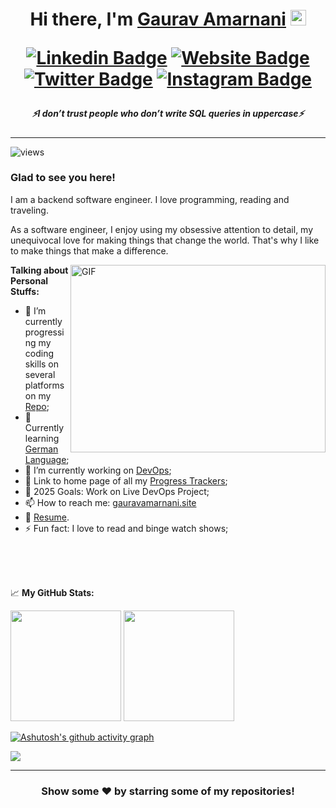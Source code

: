 <h1 align="center"> 
  Hi there, I'm <a href="https://gauravamarnani.site" target="_blank">Gaurav Amarnani</a> <img src="https://media.giphy.com/media/hvRJCLFzcasrR4ia7z/giphy.gif" width="25px">

  [![Linkedin Badge](https://img.shields.io/badge/-LinkedIn-0e76a8?style=flat-square&logo=Linkedin&logoColor=white)](https://www.linkedin.com/in/gaurav-amarnani-6bbaa51b2/)
  [![Website Badge](https://img.shields.io/badge/Website-3b5998?style=flat-square&logo=google-chrome&logoColor=white)](https://gauravamarnani.site)
  [![Twitter Badge](https://img.shields.io/badge/-Twitter-00acee?style=flat-square&logo=Twitter&logoColor=white)](https://twitter.com/gauravamarnani1)
  [![Instagram Badge](https://img.shields.io/badge/-Instagram-e4405f?style=flat-square&logo=Instagram&logoColor=white)](https://www.instagram.com/gaurav_amarnani)

</h1>

<h5 align="center">
   <i>⚡️I don’t trust people who don’t write SQL queries in uppercase⚡️</i>
</h5>

---

<p align="left"> <img src="https://komarev.com/ghpvc/?username=GauravAmarnani&color=blueviolet" alt="views" /> </p>

### Glad to see you here! &nbsp; 

I am a backend software engineer. I love programming, reading and traveling.

As a software engineer, I enjoy using my obsessive attention to detail, my unequivocal love for making things that change the world. That's why I like to make things that make a difference.

<img align="right" alt="GIF" src="https://github.com/Gapur/Gapur/blob/master/coding.gif?raw=true&autoplay=true" width="408" height="300" />
  

**Talking about Personal Stuffs:**

- 🚀 I’m currently progressing my coding skills on several platforms on my [Repo](https://github.com/GauravAmarnani/platform-coding-solutions/tree/main);
- 💬 Currently learning [German Language](https://github.com/GauravAmarnani/german-language-notes/tree/main);
- 🌱 I’m currently working on [DevOps](https://tracker.gauravamarnani.site/devops_progress.html);
- 🌱 Link to home page of all my [Progress Trackers](https://tracker.gauravamarnani.site);
- 🥅 2025 Goals: Work on Live DevOps Project; 
- 📫 How to reach me: [gauravamarnani.site](https://gauravamarnani.site)
- 📝 [Resume](https://gauravamarnani.site/resume.pdf).
- ⚡ Fun fact: I love to read and binge watch shows;

</br>
</br>
</br>

📈 **My GitHub Stats:**

<p>
  <img height="177em" src="https://github-readme-stats-sigma-five.vercel.app/api?username=GauravAmarnani&show_icons=true&hide_border=true&&count_private=true&include_all_commits=true&theme=tokyonight&showicons=true" />
  <img height="177em" src="https://github-readme-stats-sigma-five.vercel.app/api/top-langs/?username=GauravAmarnani&exclude_repo=KNN-Image-Classification&show_icons=true&hide_border=true&layout=compact&langs_count=8&theme=tokyonight&showicons=true"/>

[![Ashutosh's github activity graph](https://github-readme-activity-graph.vercel.app/graph?username=GauravAmarnani&theme=merko&days=45)](https://github.com/ashutosh00710/github-readme-activity-graph)

  <a href="https://git.io/streak-stats"><img src="https://github-readme-streak-stats.herokuapp.com?user=GauravAmarnani&theme=highcontrast&date_format=M%20j%5B%2C%20Y%5D&card_width=1100&card_height=350" /></a>

</p>

---

<div align="center">

### Show some ❤️ by starring some of my repositories!

</div>


